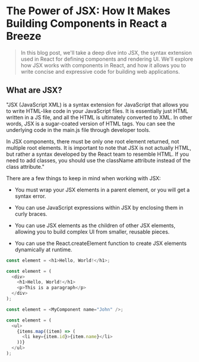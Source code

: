 # The Power of JSX: How It Makes Building Components in React a Breeze

>In this blog post, we'll take a deep dive into JSX, the syntax extension used in React for defining components and rendering UI. We'll explore how JSX works with components in React, and how it allows you to write concise and expressive code for building web applications.

## What are JSX?

"JSX (JavaScript XML) is a syntax extension for JavaScript that allows you to write HTML-like code in your JavaScript files. It is essentially just HTML written in a JS file, and all the HTML is ultimately converted to XML. In other words, JSX is a sugar-coated version of HTML tags. You can see the underlying code in the main.js file through developer tools.

In JSX components, there must be only one root element returned, not multiple root elements. It is important to note that JSX is not actually HTML, but rather a syntax developed by the React team to resemble HTML. If you need to add classes, you should use the className attribute instead of the class attribute."

There are a few things to keep in mind when working with JSX:

- You must wrap your JSX elements in a parent element, or you will get a syntax error.

- You can use JavaScript expressions within JSX by enclosing them in curly braces.

- You can use JSX elements as the children of other JSX elements, allowing you to build complex UI from smaller, reusable pieces.

- You can use the React.createElement function to create JSX elements dynamically at runtime.

```js
const element = <h1>Hello, World!</h1>;

const element = (
  <div>
    <h1>Hello, World!</h1>
    <p>This is a paragraph</p>
  </div>
);

const element = <MyComponent name="John" />;

const element = (
  <ul>
    {items.map((item) => (
      <li key={item.id}>{item.name}</li>
    ))}
  </ul>
);
```

